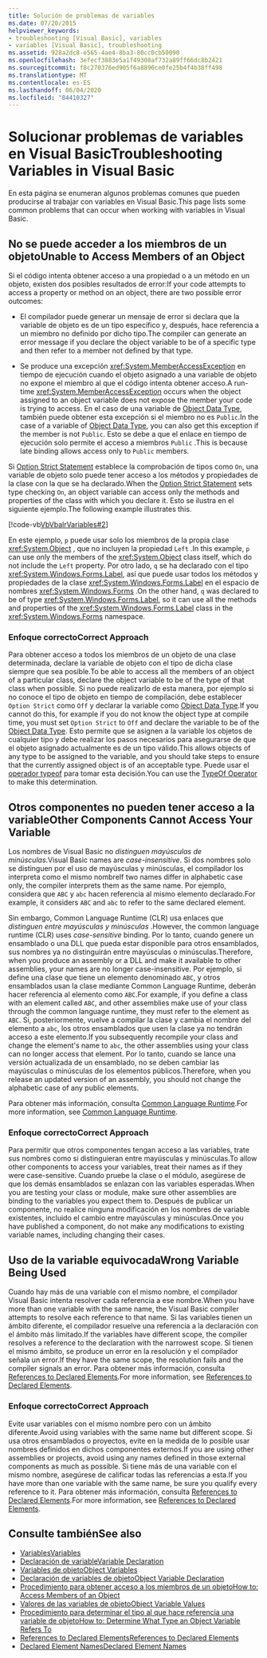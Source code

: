 ```yaml
---
title: Solución de problemas de variables
ms.date: 07/20/2015
helpviewer_keywords:
- troubleshooting [Visual Basic], variables
- variables [Visual Basic], troubleshooting
ms.assetid: 928a2dc8-e565-4ae4-8ba3-80cc0cb50090
ms.openlocfilehash: 3efecf3883e5a1f49308af732a89ff66dc8b2421
ms.sourcegitcommit: f8c270376ed905f6a8896ce0fe25b4f4b38ff498
ms.translationtype: MT
ms.contentlocale: es-ES
ms.lasthandoff: 06/04/2020
ms.locfileid: "84410327"
---
```

# <a name="troubleshooting-variables-in-visual-basic"></a><span data-ttu-id="8e35e-102">Solucionar problemas de variables en Visual Basic</span><span class="sxs-lookup"><span data-stu-id="8e35e-102">Troubleshooting Variables in Visual Basic</span></span>
<span data-ttu-id="8e35e-103">En esta página se enumeran algunos problemas comunes que pueden producirse al trabajar con variables en Visual Basic.</span><span class="sxs-lookup"><span data-stu-id="8e35e-103">This page lists some common problems that can occur when working with variables in Visual Basic.</span></span>  
  
## <a name="unable-to-access-members-of-an-object"></a><span data-ttu-id="8e35e-104">No se puede acceder a los miembros de un objeto</span><span class="sxs-lookup"><span data-stu-id="8e35e-104">Unable to Access Members of an Object</span></span>  
 <span data-ttu-id="8e35e-105">Si el código intenta obtener acceso a una propiedad o a un método en un objeto, existen dos posibles resultados de error:</span><span class="sxs-lookup"><span data-stu-id="8e35e-105">If your code attempts to access a property or method on an object, there are two possible error outcomes:</span></span>  
  
- <span data-ttu-id="8e35e-106">El compilador puede generar un mensaje de error si declara que la variable de objeto es de un tipo específico y, después, hace referencia a un miembro no definido por dicho tipo.</span><span class="sxs-lookup"><span data-stu-id="8e35e-106">The compiler can generate an error message if you declare the object variable to be of a specific type and then refer to a member not defined by that type.</span></span>  
  
- <span data-ttu-id="8e35e-107">Se produce una excepción <xref:System.MemberAccessException> en tiempo de ejecución cuando el objeto asignado a una variable de objeto no expone el miembro al que el código intenta obtener acceso.</span><span class="sxs-lookup"><span data-stu-id="8e35e-107">A run-time <xref:System.MemberAccessException> occurs when the object assigned to an object variable does not expose the member your code is trying to access.</span></span> <span data-ttu-id="8e35e-108">En el caso de una variable de [Object Data Type](../../../language-reference/data-types/object-data-type.md), también puede obtener esta excepción si el miembro no es `Public`.</span><span class="sxs-lookup"><span data-stu-id="8e35e-108">In the case of a variable of [Object Data Type](../../../language-reference/data-types/object-data-type.md), you can also get this exception if the member is not `Public`.</span></span> <span data-ttu-id="8e35e-109">Esto se debe a que el enlace en tiempo de ejecución solo permite el acceso a miembros `Public` .</span><span class="sxs-lookup"><span data-stu-id="8e35e-109">This is because late binding allows access only to `Public` members.</span></span>  
  
 <span data-ttu-id="8e35e-110">Si [Option Strict Statement](../../../language-reference/statements/option-strict-statement.md) establece la comprobación de tipos como `On`, una variable de objeto solo puede tener acceso a los métodos y propiedades de la clase con la que se ha declarado.</span><span class="sxs-lookup"><span data-stu-id="8e35e-110">When the [Option Strict Statement](../../../language-reference/statements/option-strict-statement.md) sets type checking `On`, an object variable can access only the methods and properties of the class with which you declare it.</span></span> <span data-ttu-id="8e35e-111">Esto se ilustra en el siguiente ejemplo.</span><span class="sxs-lookup"><span data-stu-id="8e35e-111">The following example illustrates this.</span></span>  

 [!code-vb[VbVbalrVariables#2](~/samples/snippets/visualbasic/VS_Snippets_VBCSharp/VbVbalrVariables/VB/Class1.vb#2)]  
  
 <span data-ttu-id="8e35e-112">En este ejemplo, `p` puede usar solo los miembros de la propia clase <xref:System.Object> , que no incluyen la propiedad `Left` .</span><span class="sxs-lookup"><span data-stu-id="8e35e-112">In this example, `p` can use only the members of the <xref:System.Object> class itself, which do not include the `Left` property.</span></span> <span data-ttu-id="8e35e-113">Por otro lado, `q` se ha declarado con el tipo <xref:System.Windows.Forms.Label>, así que puede usar todos los métodos y propiedades de la clase <xref:System.Windows.Forms.Label> en el espacio de nombres <xref:System.Windows.Forms> .</span><span class="sxs-lookup"><span data-stu-id="8e35e-113">On the other hand, `q` was declared to be of type <xref:System.Windows.Forms.Label>, so it can use all the methods and properties of the <xref:System.Windows.Forms.Label> class in the <xref:System.Windows.Forms> namespace.</span></span>  
  
### <a name="correct-approach"></a><span data-ttu-id="8e35e-114">Enfoque correcto</span><span class="sxs-lookup"><span data-stu-id="8e35e-114">Correct Approach</span></span>  
 <span data-ttu-id="8e35e-115">Para obtener acceso a todos los miembros de un objeto de una clase determinada, declare la variable de objeto con el tipo de dicha clase siempre que sea posible.</span><span class="sxs-lookup"><span data-stu-id="8e35e-115">To be able to access all the members of an object of a particular class, declare the object variable to be of the type of that class when possible.</span></span> <span data-ttu-id="8e35e-116">Si no puede realizarlo de esta manera, por ejemplo si no conoce el tipo de objeto en tiempo de compilación, debe establecer `Option Strict` como `Off` y declarar la variable como [Object Data Type](../../../language-reference/data-types/object-data-type.md).</span><span class="sxs-lookup"><span data-stu-id="8e35e-116">If you cannot do this, for example if you do not know the object type at compile time, you must set `Option Strict` to `Off` and declare the variable to be of the [Object Data Type](../../../language-reference/data-types/object-data-type.md).</span></span> <span data-ttu-id="8e35e-117">Esto permite que se asignen a la variable los objetos de cualquier tipo y debe realizar los pasos necesarios para asegurarse de que el objeto asignado actualmente es de un tipo válido.</span><span class="sxs-lookup"><span data-stu-id="8e35e-117">This allows objects of any type to be assigned to the variable, and you should take steps to ensure that the currently assigned object is of an acceptable type.</span></span> <span data-ttu-id="8e35e-118">Puede usar el [operador typeof](../../../language-reference/operators/typeof-operator.md) para tomar esta decisión.</span><span class="sxs-lookup"><span data-stu-id="8e35e-118">You can use the [TypeOf Operator](../../../language-reference/operators/typeof-operator.md) to make this determination.</span></span>  
  
## <a name="other-components-cannot-access-your-variable"></a><span data-ttu-id="8e35e-119">Otros componentes no pueden tener acceso a la variable</span><span class="sxs-lookup"><span data-stu-id="8e35e-119">Other Components Cannot Access Your Variable</span></span>  
 <span data-ttu-id="8e35e-120">Los nombres de Visual Basic no *distinguen mayúsculas de minúsculas*.</span><span class="sxs-lookup"><span data-stu-id="8e35e-120">Visual Basic names are *case-insensitive*.</span></span> <span data-ttu-id="8e35e-121">Si dos nombres solo se distinguen por el uso de mayúsculas y minúsculas, el compilador los interpreta como el mismo nombre</span><span class="sxs-lookup"><span data-stu-id="8e35e-121">If two names differ in alphabetic case only, the compiler interprets them as the same name.</span></span> <span data-ttu-id="8e35e-122">Por ejemplo, considera que `ABC` y `abc` hacen referencia al mismo elemento declarado.</span><span class="sxs-lookup"><span data-stu-id="8e35e-122">For example, it considers `ABC` and `abc` to refer to the same declared element.</span></span>  
  
 <span data-ttu-id="8e35e-123">Sin embargo, Common Language Runtime (CLR) usa enlaces que *distinguen entre mayúsculas y minúsculas* .</span><span class="sxs-lookup"><span data-stu-id="8e35e-123">However, the common language runtime (CLR) uses *case-sensitive* binding.</span></span> <span data-ttu-id="8e35e-124">Por lo tanto, cuando genere un ensamblado o una DLL que pueda estar disponible para otros ensamblados, sus nombres ya no distinguirán entre mayúsculas o minúsculas.</span><span class="sxs-lookup"><span data-stu-id="8e35e-124">Therefore, when you produce an assembly or a DLL and make it available to other assemblies, your names are no longer case-insensitive.</span></span> <span data-ttu-id="8e35e-125">Por ejemplo, si define una clase que tiene un elemento denominado `ABC`, y otros ensamblados usan la clase mediante Common Language Runtime, deberán hacer referencia al elemento como `ABC`.</span><span class="sxs-lookup"><span data-stu-id="8e35e-125">For example, if you define a class with an element called `ABC`, and other assemblies make use of your class through the common language runtime, they must refer to the element as `ABC`.</span></span> <span data-ttu-id="8e35e-126">Si, posteriormente, vuelve a compilar la clase y cambia el nombre del elemento a `abc`, los otros ensamblados que usen la clase ya no tendrán acceso a este elemento.</span><span class="sxs-lookup"><span data-stu-id="8e35e-126">If you subsequently recompile your class and change the element's name to `abc`, the other assemblies using your class can no longer access that element.</span></span> <span data-ttu-id="8e35e-127">Por lo tanto, cuando se lance una versión actualizada de un ensamblado, no se deben cambiar las mayúsculas o minúsculas de los elementos públicos.</span><span class="sxs-lookup"><span data-stu-id="8e35e-127">Therefore, when you release an updated version of an assembly, you should not change the alphabetic case of any public elements.</span></span>  
  
 <span data-ttu-id="8e35e-128">Para obtener más información, consulta [Common Language Runtime](../../../../standard/clr.md).</span><span class="sxs-lookup"><span data-stu-id="8e35e-128">For more information, see [Common Language Runtime](../../../../standard/clr.md).</span></span>  
  
### <a name="correct-approach"></a><span data-ttu-id="8e35e-129">Enfoque correcto</span><span class="sxs-lookup"><span data-stu-id="8e35e-129">Correct Approach</span></span>  
 <span data-ttu-id="8e35e-130">Para permitir que otros componentes tengan acceso a las variables, trate sus nombres como si distinguieran entre mayúsculas y minúsculas.</span><span class="sxs-lookup"><span data-stu-id="8e35e-130">To allow other components to access your variables, treat their names as if they were case-sensitive.</span></span> <span data-ttu-id="8e35e-131">Cuando pruebe la clase o el módulo, asegúrese de que los demás ensamblados se enlazan con las variables esperadas.</span><span class="sxs-lookup"><span data-stu-id="8e35e-131">When you are testing your class or module, make sure other assemblies are binding to the variables you expect them to.</span></span> <span data-ttu-id="8e35e-132">Después de publicar un componente, no realice ninguna modificación en los nombres de variable existentes, incluido el cambio entre mayúsculas y minúsculas.</span><span class="sxs-lookup"><span data-stu-id="8e35e-132">Once you have published a component, do not make any modifications to existing variable names, including changing their cases.</span></span>  
  
## <a name="wrong-variable-being-used"></a><span data-ttu-id="8e35e-133">Uso de la variable equivocada</span><span class="sxs-lookup"><span data-stu-id="8e35e-133">Wrong Variable Being Used</span></span>  
 <span data-ttu-id="8e35e-134">Cuando hay más de una variable con el mismo nombre, el compilador Visual Basic intenta resolver cada referencia a ese nombre.</span><span class="sxs-lookup"><span data-stu-id="8e35e-134">When you have more than one variable with the same name, the Visual Basic compiler attempts to resolve each reference to that name.</span></span> <span data-ttu-id="8e35e-135">Si las variables tienen un ámbito diferente, el compilador resuelve una referencia a la declaración con el ámbito más limitado.</span><span class="sxs-lookup"><span data-stu-id="8e35e-135">If the variables have different scope, the compiler resolves a reference to the declaration with the narrowest scope.</span></span> <span data-ttu-id="8e35e-136">Si tienen el mismo ámbito, se produce un error en la resolución y el compilador señala un error.</span><span class="sxs-lookup"><span data-stu-id="8e35e-136">If they have the same scope, the resolution fails and the compiler signals an error.</span></span> <span data-ttu-id="8e35e-137">Para obtener más información, consulta [References to Declared Elements](../declared-elements/references-to-declared-elements.md).</span><span class="sxs-lookup"><span data-stu-id="8e35e-137">For more information, see [References to Declared Elements](../declared-elements/references-to-declared-elements.md).</span></span>  
  
### <a name="correct-approach"></a><span data-ttu-id="8e35e-138">Enfoque correcto</span><span class="sxs-lookup"><span data-stu-id="8e35e-138">Correct Approach</span></span>  
 <span data-ttu-id="8e35e-139">Evite usar variables con el mismo nombre pero con un ámbito diferente.</span><span class="sxs-lookup"><span data-stu-id="8e35e-139">Avoid using variables with the same name but different scope.</span></span> <span data-ttu-id="8e35e-140">Si usa otros ensamblados o proyectos, evite en la medida de lo posible usar nombres definidos en dichos componentes externos.</span><span class="sxs-lookup"><span data-stu-id="8e35e-140">If you are using other assemblies or projects, avoid using any names defined in those external components as much as possible.</span></span> <span data-ttu-id="8e35e-141">Si tiene más de una variable con el mismo nombre, asegúrese de calificar todas las referencias a esta.</span><span class="sxs-lookup"><span data-stu-id="8e35e-141">If you have more than one variable with the same name, be sure you qualify every reference to it.</span></span> <span data-ttu-id="8e35e-142">Para obtener más información, consulta [References to Declared Elements](../declared-elements/references-to-declared-elements.md).</span><span class="sxs-lookup"><span data-stu-id="8e35e-142">For more information, see [References to Declared Elements](../declared-elements/references-to-declared-elements.md).</span></span>  
  
## <a name="see-also"></a><span data-ttu-id="8e35e-143">Consulte también</span><span class="sxs-lookup"><span data-stu-id="8e35e-143">See also</span></span>

- [<span data-ttu-id="8e35e-144">Variables</span><span class="sxs-lookup"><span data-stu-id="8e35e-144">Variables</span></span>](index.md)
- [<span data-ttu-id="8e35e-145">Declaración de variable</span><span class="sxs-lookup"><span data-stu-id="8e35e-145">Variable Declaration</span></span>](variable-declaration.md)
- [<span data-ttu-id="8e35e-146">Variables de objeto</span><span class="sxs-lookup"><span data-stu-id="8e35e-146">Object Variables</span></span>](object-variables.md)
- [<span data-ttu-id="8e35e-147">Declaración de variables de objeto</span><span class="sxs-lookup"><span data-stu-id="8e35e-147">Object Variable Declaration</span></span>](object-variable-declaration.md)
- [<span data-ttu-id="8e35e-148">Procedimiento para obtener acceso a los miembros de un objeto</span><span class="sxs-lookup"><span data-stu-id="8e35e-148">How to: Access Members of an Object</span></span>](how-to-access-members-of-an-object.md)
- [<span data-ttu-id="8e35e-149">Valores de las variables de objeto</span><span class="sxs-lookup"><span data-stu-id="8e35e-149">Object Variable Values</span></span>](object-variable-values.md)
- [<span data-ttu-id="8e35e-150">Procedimiento para determinar el tipo al que hace referencia una variable de objeto</span><span class="sxs-lookup"><span data-stu-id="8e35e-150">How to: Determine What Type an Object Variable Refers To</span></span>](how-to-determine-what-type-an-object-variable-refers-to.md)
- [<span data-ttu-id="8e35e-151">References to Declared Elements</span><span class="sxs-lookup"><span data-stu-id="8e35e-151">References to Declared Elements</span></span>](../declared-elements/references-to-declared-elements.md)
- [<span data-ttu-id="8e35e-152">Declared Element Names</span><span class="sxs-lookup"><span data-stu-id="8e35e-152">Declared Element Names</span></span>](../declared-elements/declared-element-names.md)
